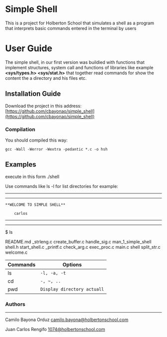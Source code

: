 # Simple Shell

This is a project for Holberton School that simulates a shell as a program that interprets basic commands entered in the terminal by users


# User Guide

The simple shell, in our first version was buildied with functions that implement structures, system call and functions of libraries like example **<sys/types.h>  <sys/stat.h>** that together read commands for show the content the a directory and his files etc.

## Installation Guide

Download the project in this address:
[https://github.com/cbayonao/simple_shell](https://github.com/cbayonao/simple_shell)

### Compilation

You should compiled this way:

```
gcc -Wall -Werror -Wextra -pedantic *.c -o hsh
```

## Examples

execute in this form ./shell 

Use commands like ls -l for list directories for example:
******************************************
******************************************

	**WELCOME TO SIMPLE SHELL**

		carlos

******************************************
******************************************

$ ls

README.md  _strleng.c	 create_buffer.c	  handle_sig.c 	 man_1_simple_shell 	 shell.h	start_shell.c
_printf.c 	 check_arg.c	exec_proc.c	 main.c        shell		   split_str.c		welcome.c


| Commands       | Options                       |
|----------------|-------------------------------|
|ls              |`-l, -a, -t`                   |
|cd              |`-, ~, ..`                     |
|pwd             |`Display directory actuall`    |


### Authors
---
Camilo Bayona Orduz
camilo.bayona@holbertonschool.com

Juan Carlos Rengifo
1074@holbertonschool.com

